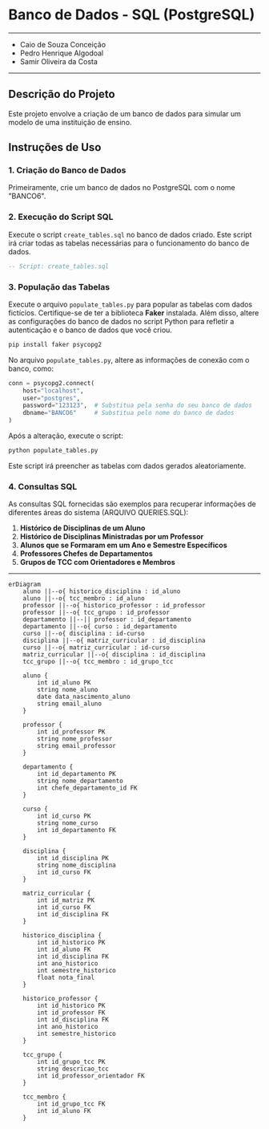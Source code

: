 # Banco de Dados - SQL (PostgreSQL)

---
- Caio de Souza Conceição
- Pedro Henrique Algodoal
- Samir Oliveira da Costa
  
---

## Descrição do Projeto

Este projeto envolve a criação de um banco de dados para simular um modelo de uma instituição de ensino.

## Instruções de Uso

### 1. Criação do Banco de Dados
Primeiramente, crie um banco de dados no PostgreSQL com o nome "BANCO6".

### 2. Execução do Script SQL
Execute o script `create_tables.sql` no banco de dados criado. Este script irá criar todas as tabelas necessárias para o funcionamento do banco de dados.

```sql
-- Script: create_tables.sql
```

### 3. População das Tabelas
Execute o arquivo `populate_tables.py` para popular as tabelas com dados fictícios. Certifique-se de ter a biblioteca **Faker** instalada. Além disso, altere as configurações do banco de dados no script Python para refletir a autenticação e o banco de dados que você criou.

```bash
pip install faker psycopg2
```

No arquivo `populate_tables.py`, altere as informações de conexão com o banco, como:

```python
conn = psycopg2.connect(
    host="localhost",
    user="postgres",
    password="123123",  # Substitua pela senha do seu banco de dados
    dbname="BANCO6"     # Substitua pelo nome do banco de dados
)
```

Após a alteração, execute o script:

```bash
python populate_tables.py
```

Este script irá preencher as tabelas com dados gerados aleatoriamente.

### 4. Consultas SQL
As consultas SQL fornecidas são exemplos para recuperar informações de diferentes áreas do sistema (ARQUIVO QUERIES.SQL):

1. **Histórico de Disciplinas de um Aluno**
2. **Histórico de Disciplinas Ministradas por um Professor**
3. **Alunos que se Formaram em um Ano e Semestre Específicos**
4. **Professores Chefes de Departamentos**
5. **Grupos de TCC com Orientadores e Membros**

---

```mermaid
erDiagram
    aluno ||--o{ historico_disciplina : id_aluno
    aluno ||--o{ tcc_membro : id_aluno
    professor ||--o{ historico_professor : id_professor
    professor ||--o{ tcc_grupo : id_professor
    departamento ||--|| professor : id_departamento
    departamento ||--o{ curso : id_departamento
    curso ||--o{ disciplina : id-curso
    disciplina ||--o{ matriz_curricular : id_disciplina
    curso ||--o{ matriz_curricular : id-curso
    matriz_curricular ||--o{ disciplina : id_disciplina
    tcc_grupo ||--o{ tcc_membro : id_grupo_tcc

    aluno {
        int id_aluno PK
        string nome_aluno
        date data_nascimento_aluno
        string email_aluno
    }

    professor {
        int id_professor PK
        string nome_professor
        string email_professor
    }

    departamento {
        int id_departamento PK
        string nome_departamento
        int chefe_departamento_id FK
    }

    curso {
        int id_curso PK
        string nome_curso
        int id_departamento FK
    }

    disciplina {
        int id_disciplina PK
        string nome_disciplina
        int id_curso FK
    }

    matriz_curricular {
        int id_matriz PK
        int id_curso FK
        int id_disciplina FK
    }

    historico_disciplina {
        int id_historico PK
        int id_aluno FK
        int id_disciplina FK
        int ano_historico
        int semestre_historico
        float nota_final
    }

    historico_professor {
        int id_historico PK
        int id_professor FK
        int id_disciplina FK
        int ano_historico
        int semestre_historico
    }
    
    tcc_grupo {
        int id_grupo_tcc PK
        string descricao_tcc
        int id_professor_orientador FK
    }

    tcc_membro {
        int id_grupo_tcc FK
        int id_aluno FK
    }
```
